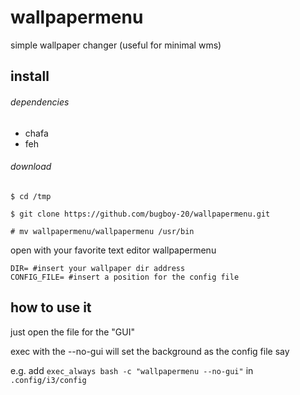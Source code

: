 # wallpapermenu
simple wallpaper changer (useful for minimal wms)

## install

###### dependencies

* chafa
* feh

###### download

```
$ cd /tmp

$ git clone https://github.com/bugboy-20/wallpapermenu.git

# mv wallpapermenu/wallpapermenu /usr/bin
```

open with your favorite text editor wallpapermenu 

```
DIR= #insert your wallpaper dir address
CONFIG_FILE= #insert a position for the config file
```



## how to use it

just open the file for the "GUI"

exec with the --no-gui will set the background as the config file say


e.g. add `exec_always bash -c "wallpapermenu --no-gui"` in `.config/i3/config`
